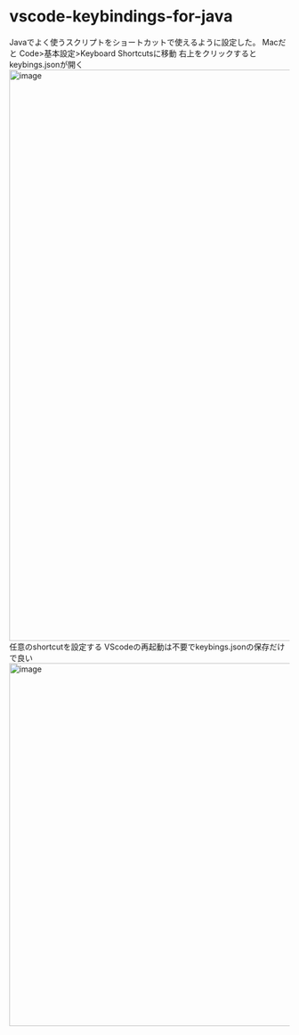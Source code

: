 # vscode-keybindings-for-java

Javaでよく使うスクリプトをショートカットで使えるように設定した。
Macだと Code>基本設定>Keyboard Shortcutsに移動
右上をクリックするとkeybings.jsonが開く
<img width="1026" alt="image" src="https://github.com/yutoonodera/vscode-keybindings-for-Java/assets/51279183/97bc597a-7ae3-416e-91ca-539d5806aa7c">
任意のshortcutを設定する
VScodeの再起動は不要でkeybings.jsonの保存だけで良い
<img width="652" alt="image" src="https://github.com/yutoonodera/vscode-keybindings-for-Java/assets/51279183/a915f854-79a7-4704-9e7c-fed975c1a42a">

